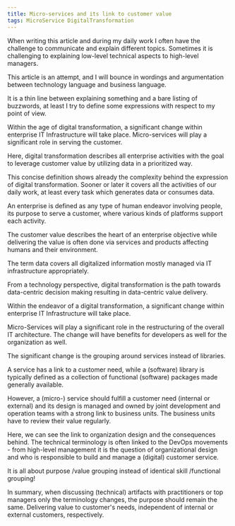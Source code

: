 ```yaml
---
title: Micro-services and its link to customer value
tags: MicroService DigitalTransformation
---
```


When writing this article and during my daily work I often have the challenge to communicate and explain different topics. Sometimes it is challenging to explaining low-level technical aspects to high-level managers.

This article is an attempt, and I will bounce in wordings and argumentation between technology language and business language.

It is a thin line between explaining something and a bare listing of buzzwords, at least I try to define some expressions with respect to my point of view.

Within the age of digital transformation, a significant change within enterprise IT Infrastructure will take place. Micro-services will play a significant role in serving the customer.

Here, digital transformation describes all enterprise activities with the goal to leverage customer value by utilizing data in a prioritized way.

This concise definition shows already the complexity behind the expression of digital transformation. Sooner or later it covers all the activities of our daily work, at least every task which generates data or consumes data.

An enterprise is defined as any type of human endeavor involving people, its purpose to serve a customer, where various kinds of platforms support each activity.

The customer value describes the heart of an enterprise objective while delivering the value is often done via services and products affecting humans and their environment.

The term data covers all digitalized information mostly managed via IT infrastructure appropriately.

From a technology perspective, digital transformation is the path towards data-centric decision making resulting in data-centric value delivery.

Within the endeavor of a digital transformation, a significant change within enterprise IT Infrastructure will take place.

Micro-Services will play a significant role in the restructuring of the overall IT architecture. The change will have benefits for developers as well for the organization as well.

The significant change is the grouping around services instead of libraries.

A service has a link to a customer need, while a (software) library is typically defined as a collection of functional (software) packages made generally available.

However, a (micro-) service should fulfill a customer need (internal or external) and its design is managed and owned by joint development and operation teams with a strong link to business units. The business units have to review their value regularly.

Here, we can see the link to organization design and the consequences behind. The technical terminology is often linked to the DevOps movements - from high-level management it is the question of organizational design and who is responsible to build and manage a (digital) customer service.

It is all about purpose /value grouping instead of identical skill /functional grouping!

In summary, when discussing (technical) artifacts with practitioners or top managers only the terminology changes, the purpose should remain the same. Delivering value to customer's needs, independent of internal or external customers, respectively.
